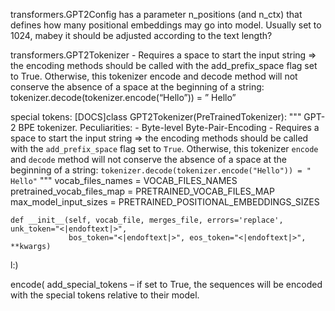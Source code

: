 transformers.GPT2Config has a parameter n_positions (and n_ctx) that defines how many positional embeddings may go into model. Usually set to 1024, mabey it should be adjusted according to the text length?

transformers.GPT2Tokenizer - Requires a space to start the input string => the encoding methods should be called with the add_prefix_space flag set to True. Otherwise, this tokenizer encode and decode method will not conserve the absence of a space at the beginning of a string: tokenizer.decode(tokenizer.encode(“Hello”)) = ” Hello”


special tokens:
	[DOCS]class GPT2Tokenizer(PreTrainedTokenizer):
    """
    GPT-2 BPE tokenizer. Peculiarities:
        - Byte-level Byte-Pair-Encoding
        - Requires a space to start the input string => the encoding methods should be called with the
          ``add_prefix_space`` flag set to ``True``.
          Otherwise, this tokenizer ``encode`` and ``decode`` method will not conserve
          the absence of a space at the beginning of a string: `tokenizer.decode(tokenizer.encode("Hello")) = " Hello"`
    """
    vocab_files_names = VOCAB_FILES_NAMES
    pretrained_vocab_files_map = PRETRAINED_VOCAB_FILES_MAP
    max_model_input_sizes = PRETRAINED_POSITIONAL_EMBEDDINGS_SIZES

    def __init__(self, vocab_file, merges_file, errors='replace', unk_token="<|endoftext|>",
                 bos_token="<|endoftext|>", eos_token="<|endoftext|>", **kwargs)

l:)


encode( add_special_tokens – if set to True, the sequences will be encoded with the special tokens relative to their model.


